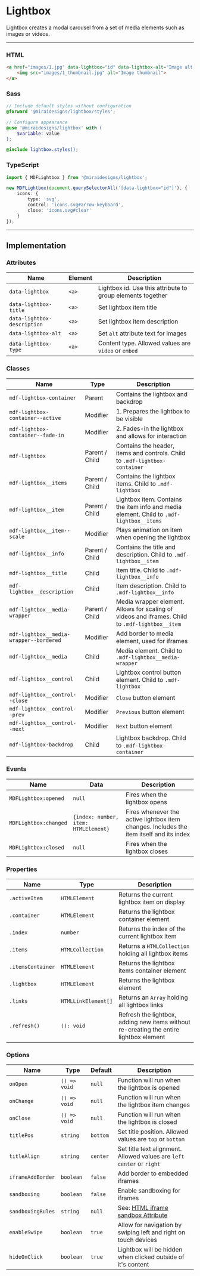 # Lightbox

Lightbox creates a modal carousel from a set of media elements such as images or videos.

---

### HTML

```html
<a href="images/1.jpg" data-lightbox="id" data-lightbox-alt="Image alt description">
    <img src="images/1_thumbnail.jpg" alt="Image thumbnail">
</a>
```

### Sass

```scss
// Include default styles without configuration
@forward '@miraidesigns/lightbox/styles';
```

```scss
// Configure appearance
@use '@miraidesigns/lightbox' with (
    $variable: value
);

@include lightbox.styles();
```

### TypeScript

```ts
import { MDFLightbox } from '@miraidesigns/lightbox';

new MDFLightbox(document.querySelectorAll('[data-lightbox="id"]'), {
    icons: {
        type: 'svg',
        control: 'icons.svg#arrow-keyboard',
        close: 'icons.svg#clear'
    }
});
```

---

## Implementation

### Attributes

| Name                        | Element | Description                                                |
| --------------------------- | ------- | ---------------------------------------------------------- |
| `data-lightbox`             | `<a>`   | Lightbox id. Use this attribute to group elements together |
| `data-lightbox-title`       | `<a>`   | Set lightbox item title                                    |
| `data-lightbox-description` | `<a>`   | Set lightbox item description                              |
| `data-lightbox-alt`         | `<a>`   | Set `alt` attribute text for images                        |
| `data-lightbox-type`        | `<a>`   | Content type. Allowed values are `video` or `embed`        |

### Classes

| Name                                    | Type           | Description                                                                                     |
| --------------------------------------- | -------------- | ----------------------------------------------------------------------------------------------- |
| `mdf-lightbox-container`                | Parent         | Contains the lightbox and backdrop                                                              |
| `mdf-lightbox-container--active`        | Modifier       | 1. Prepares the lightbox to be visible                                                          |
| `mdf-lightbox-container--fade-in`       | Modifier       | 2. Fades-in the lightbox and allows for interaction                                             |
| `mdf-lightbox`                          | Parent / Child | Contains the header, items and controls. Child to `.mdf-lightbox-container`                     |
| `mdf-lightbox__items`                   | Parent / Child | Contains the lightbox items. Child to `.mdf-lightbox`                                           |
| `mdf-lightbox__item`                    | Parent / Child | Lightbox item. Contains the item info and media element. Child to `.mdf-lightbox__items`        |
| `mdf-lightbox__item--scale`             | Modifier       | Plays animation on item when opening the lightbox                                               |
| `mdf-lightbox__info`                    | Parent / Child | Contains the title and description. Child to `.mdf-lightbox__item`                              |
| `mdf-lightbox__title`                   | Child          | Item title. Child to `.mdf-lightbox__info`                                                      |
| `mdf-lightbox__description`             | Child          | Item description. Child to `.mdf-lightbox__info`                                                |
| `mdf-lightbox__media-wrapper`           | Parent / Child | Media wrapper element. Allows for scaling of videos and iframes. Child to `.mdf-lightbox__item` |
| `mdf-lightbox__media-wrapper--bordered` | Modifier       | Add border to media element, used for iframes                                                   |
| `mdf-lightbox__media`                   | Child          | Media element. Child to `.mdf-lightbox__media-wrapper`                                          |
| `mdf-lightbox__control`                 | Child          | Lightbox control button element. Child to `.mdf-lightbox`                                       |
| `mdf-lightbox__control--close`          | Modifier       | `Close` button element                                                                          |
| `mdf-lightbox__control--prev`           | Modifier       | `Previous` button element                                                                       |
| `mdf-lightbox__control--next`           | Modifier       | `Next` button element                                                                           |
| `mdf-lightbox-backdrop`                 | Child          | Lightbox backdrop. Child to `.mdf-lightbox-container`                                           |

### Events

| Name                  | Data                                 | Description                                                                             |
| --------------------- | ------------------------------------ | --------------------------------------------------------------------------------------- |
| `MDFLightbox:opened`  | `null`                               | Fires when the lightbox opens                                                           |
| `MDFLightbox:changed` | `{index: number, item: HTMLElement}` | Fires whenever the active lightbox item changes. Includes the item itself and its index |
| `MDFLightbox:closed`  | `null`                               | Fires when the lightbox closes                                                          |

### Properties

| Name              | Type                | Description                                                                            |
| ----------------- | ------------------- | -------------------------------------------------------------------------------------- |
| `.activeItem`     | `HTMLElement`       | Returns the current lightbox item on display                                           |
| `.container`      | `HTMLElement`       | Returns the lightbox container element                                                 |
| `.index`          | `number`            | Returns the index of the current lightbox item                                         |
| `.items`          | `HTMLCollection`    | Returns a `HTMLCollection` holding all lightbox items                                  |
| `.itemsContainer` | `HTMLElement`       | Returns the lightbox items container element                                           |
| `.lightbox`       | `HTMLElement`       | Returns the lightbox element                                                           |
| `.links`          | `HTMLLinkElement[]` | Returns an `Array` holding all lightbox links                                          |
| `.refresh()`      | `(): void`          | Refresh the lightbox, adding new items without re-creating the entire lightbox element |

### Options

| Name              | Type         | Default  | Description                                                                                 |
| ----------------- | ------------ | -------- | ------------------------------------------------------------------------------------------- |
| `onOpen`          | `() => void` | `null`   | Function will run when the lightbox is opened                                               |
| `onChange`        | `() => void` | `null`   | Function will run when the lightbox item changes                                            |
| `onClose`         | `() => void` | `null`   | Function will run when the lightbox is closed                                               |
| `titlePos`        | `string`     | `bottom` | Set title position. Allowed values are `top` or `bottom`                                    |
| `titleAlign`      | `string`     | `center` | Set title text alignment. Allowed values are `left` `center` or `right`                     |
| `iframeAddBorder` | `boolean`    | `false`  | Add border to embedded iframes                                                              |
| `sandboxing`      | `boolean`    | `false`  | Enable sandboxing for iframes                                                               |
| `sandboxingRules` | `string`     | `null`   | See: [HTML iframe sandbox Attribute](https://www.w3schools.com/tags/att_iframe_sandbox.asp) |
| `enableSwipe`     | `boolean`    | `true`   | Allow for navigation by swiping left and right on touch devices                             |
| `hideOnClick`     | `boolean`    | `true`   | Lightbox will be hidden when clicked outside of it's content                                |
